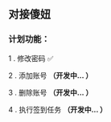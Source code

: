 ## 对接傻妞

### 计划功能：

1 . 修改密码 ✅

2 . 添加账号 **（开发中... ）**

3 . 删除账号 **（开发中... ）**

4 . 执行签到任务 **（开发中... ）**
